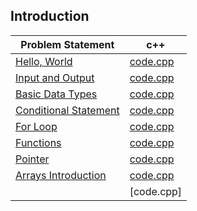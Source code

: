 ## Introduction

|Problem Statement| c++ |
|---|---|
|[Hello, World](https://github.com/Lintik/hackerrank/blob/master/Languages/Cpp/Introduction/Say%20Hello%20World%20With%20Cpp/cpp-hello-world-English.pdf)|[code.cpp](https://github.com/Lintik/hackerrank/blob/master/Languages/Cpp/Introduction/Say%20Hello%20World%20With%20Cpp/code.cpp)|
|[Input and Output](https://github.com/Lintik/hackerrank/blob/master/Languages/Cpp/Introduction/Input%20and%20Output/cpp-input-and-output-English.pdf)|[code.cpp](https://github.com/Lintik/hackerrank/blob/master/Languages/Cpp/Introduction/Input%20and%20Output/code.cpp)|
|[Basic Data Types](https://github.com/Lintik/hackerrank/blob/master/Languages/Cpp/Introduction/Basic%20Data%20Types/c-tutorial-basic-data-types-English.pdf)|[code.cpp](https://github.com/Lintik/hackerrank/blob/master/Languages/Cpp/Introduction/Basic%20Data%20Types/code.cpp)|
|[Conditional Statement](https://github.com/Lintik/hackerrank/blob/master/Languages/Cpp/Introduction/Conditional%20Statements/c-tutorial-conditional-if-else-English.pdf)|[code.cpp](https://github.com/Lintik/hackerrank/blob/master/Languages/Cpp/Introduction/Conditional%20Statements/code.cpp)|
|[For Loop](https://github.com/Lintik/hackerrank/blob/master/Languages/Cpp/Introduction/For%20Loop/c-tutorial-for-loop-English.pdf)|[code.cpp](https://github.com/Lintik/hackerrank/blob/master/Languages/Cpp/Introduction/For%20Loop/code.cpp)|
|[Functions](https://github.com/Lintik/hackerrank/blob/master/Languages/Cpp/Introduction/Functions/c-tutorial-functions-English.pdf)|[code.cpp](https://github.com/Lintik/hackerrank/blob/master/Languages/Cpp/Introduction/Functions/code.cpp)|
|[Pointer](https://github.com/Lintik/hackerrank/blob/master/Languages/Cpp/Introduction/Pointer/c-tutorial-pointer-English.pdf)|[code.cpp](https://github.com/Lintik/hackerrank/blob/master/Languages/Cpp/Introduction/Pointer/code.cpp)|
|[Arrays Introduction](https://github.com/Lintik/hackerrank/blob/master/Languages/Cpp/Introduction/Arrays%20Introduction/arrays-introduction-English.pdf)|[code.cpp](https://github.com/Lintik/hackerrank/blob/master/Languages/Cpp/Introduction/Arrays%20Introduction/code.cpp)|
||[code.cpp]|
